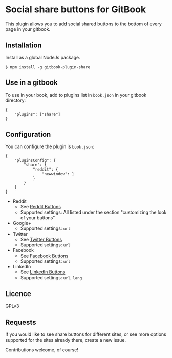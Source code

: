 # Social share buttons for GitBook

This plugin allows you to add social shared buttons to the bottom of every page
in your gitbook.

## Installation

Install as a global NodeJs package.

```
$ npm install -g gitbook-plugin-share
```

## Use in a gitbook

To use in your book, add to plugins list in `book.json` in your gitbook directory:

```
{
    "plugins": ["share"]
}
```

## Configuration

You can configure the plugin is `book.json`:

```
{
    "pluginsConfig": {
        "share": {
            "reddit": {
                "newwindow": 1
            }
        }
    }
}
```

* Reddit
	* See [Reddit Buttons](http://www.reddit.com/buttons/)
	* Supported settings: All listed under the section "customizing the look of your buttons"
* Google+
    * Supported settings: `url`
* Twitter
    * See [Twitter Buttons](https://twitter.com/about/resources/buttons#tweet)
    * Supported settings: `url`
* Facebook
    * See [Facebook Buttons](https://developers.facebook.com/docs/reference/plugins/like/)
    * Supported settings: `url`
* LinkedIn
    * See [LinkedIn Buttons](https://developer.linkedin.com/plugins/share-plugin-generator)
    * Supported settings: `url`, `lang`

## Licence

GPLv3

## Requests

If you would like to see share buttons for different sites,
or see more options supported for the sites already there,
create a new issue.

Contributions welcome, of course!
